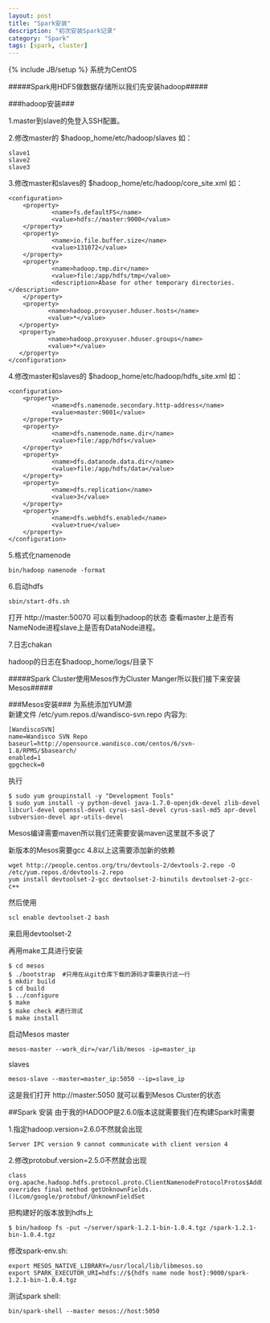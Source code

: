 ```yaml
---
layout: post
title: "Spark安装"
description: "初次安装Spark记录"
category: "Spark"
tags: [spark, cluster]
---
```

{% include JB/setup %}
系统为CentOS

#####Spark用HDFS做数据存储所以我们先安装hadoop#####    

###hadoop安装###    

1.master到slave的免登入SSH配置。

2.修改master的 $hadoop_home/etc/hadoop/slaves 如：
               
    slave1
    slave2
    slave3


3.修改master和slaves的 $hadoop_home/etc/hadoop/core_site.xml 如：    

    <configuration>
        <property>
                <name>fs.defaultFS</name>
                <value>hdfs://master:9000</value>
        </property>
        <property>
                <name>io.file.buffer.size</name>
                <value>131072</value>
        </property>
        <property>
                <name>hadoop.tmp.dir</name>
                <value>file:/app/hdfs/tmp</value>
                <description>Abase for other temporary directories.</description>
        </property>
        <property>
               <name>hadoop.proxyuser.hduser.hosts</name>
               <value>*</value>
       </property>
       <property>
               <name>hadoop.proxyuser.hduser.groups</name>
               <value>*</value>
       </property>
    </configuration>

4.修改master和slaves的 $hadoop_home/etc/hadoop/hdfs_site.xml 如：
    
    <configuration>
        <property>
                <name>dfs.namenode.secondary.http-address</name>
                <value>master:9001</value>
        </property>
        <property>
                <name>dfs.namenode.name.dir</name>
                <value>file:/app/hdfs</value>
        </property>
        <property>
                <name>dfs.datanode.data.dir</name>
                <value>file:/app/hdfs/data</value>
        </property>
        <property>
                <name>dfs.replication</name>
                <value>3</value>
        </property>
        <property>
                <name>dfs.webhdfs.enabled</name>
                <value>true</value>
        </property>
    </configuration>

5.格式化namenode 
    
    bin/hadoop namenode -format

6.启动hdfs
    
    sbin/start-dfs.sh

打开 http://master:50070 可以看到hadoop的状态
查看master上是否有NameNode进程slave上是否有DataNode进程。

7.日志chakan

hadoop的日志在$hadoop_home/logs/目录下


#####Spark Cluster使用Mesos作为Cluster Manger所以我们接下来安装Mesos#####

###Mesos安装###
为系统添加YUM源    
新建文件 /etc/yum.repos.d/wandisco-svn.repo 内容为:
    
    [WandiscoSVN]
    name=Wandisco SVN Repo
    baseurl=http://opensource.wandisco.com/centos/6/svn-1.8/RPMS/$basearch/
    enabled=1
    gpgcheck=0

执行
    
    $ sudo yum groupinstall -y "Development Tools"
    $ sudo yum install -y python-devel java-1.7.0-openjdk-devel zlib-devel libcurl-devel openssl-devel cyrus-sasl-devel cyrus-sasl-md5 apr-devel subversion-devel apr-utils-devel

Mesos编译需要maven所以我们还需要安装maven这里就不多说了

新版本的Mesos需要gcc 4.8以上这需要添加新的依赖

    wget http://people.centos.org/tru/devtools-2/devtools-2.repo -O /etc/yum.repos.d/devtools-2.repo
    yum install devtoolset-2-gcc devtoolset-2-binutils devtoolset-2-gcc-c++

然后使用

    scl enable devtoolset-2 bash 

来启用devtoolset-2

再用make工具进行安装
    
    $ cd mesos
    $ ./bootstrap  #只用在从git仓库下载的源码才需要执行这一行
    $ mkdir build
    $ cd build
    $ ../configure
    $ make
    $ make check #进行测试
    $ make install

启动Mesos
master
    
    mesos-master --work_dir=/var/lib/mesos -ip=master_ip

slaves

    mesos-slave --master=master_ip:5050 --ip=slave_ip

这是我们打开  http://master:5050 就可以看到Mesos Cluster的状态


##Spark 安装
由于我的HADOOP是2.6.0版本这就需要我们在构建Spark时需要

1.指定hadoop.version=2.6.0不然就会出现

    Server IPC version 9 cannot communicate with client version 4

2.修改protobuf.version=2.5.0不然就会出现

    class org.apache.hadoop.hdfs.protocol.proto.ClientNamenodeProtocolProtos$AddBlockRequestProto overrides final method getUnknownFields.()Lcom/google/protobuf/UnknownFieldSet

把构建好的版本放到hdfs上

    $ bin/hadoop fs -put ~/server/spark-1.2.1-bin-1.0.4.tgz /spark-1.2.1-bin-1.0.4.tgz

修改spark-env.sh:
    
    export MESOS_NATIVE_LIBRARY=/usr/local/lib/libmesos.so
    export SPARK_EXECUTOR_URI=hdfs://${hdfs name node host}:9000/spark-1.2.1-bin-1.0.4.tgz

测试spark shell:
    
    bin/spark-shell --master mesos://host:5050

    

